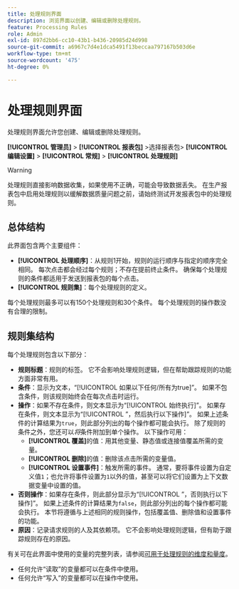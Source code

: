 ```yaml
---
title: 处理规则界面
description: 浏览界面以创建、编辑或删除处理规则。
feature: Processing Rules
role: Admin
exl-id: 897d2bb6-cc10-43b1-b436-20985d24d998
source-git-commit: a6967c7d4e1dca5491f13beccaa797167b503d6e
workflow-type: tm+mt
source-wordcount: '475'
ht-degree: 0%

---
```


# 处理规则界面

处理规则界面允许您创建、编辑或删除处理规则。

**[!UICONTROL 管理员]** > **[!UICONTROL 报表包]** >选择报表包> **[!UICONTROL 编辑设置]** > **[!UICONTROL 常规]** > **[!UICONTROL 处理规则]**

>[!WARNING]
>
>处理规则直接影响数据收集，如果使用不正确，可能会导致数据丢失。 在生产报表包中启用处理规则以缓解数据质量问题之前，请始终测试开发报表包中的处理规则。

## 总体结构

此界面包含两个主要组件：

* **[!UICONTROL 处理顺序]**：从规则1开始，规则的运行顺序与指定的顺序完全相同。 每次点击都会经过每个规则；不存在提前终止条件。 确保每个处理规则的条件都适用于发送到报表包的每个点击。
* **[!UICONTROL 规则集]**：每个处理规则的定义。

每个处理规则最多可以有150个处理规则和30个条件。 每个处理规则的操作数没有合理的限制。

## 规则集结构

每个处理规则包含以下部分：

* **规则标题**：规则的标签。 它不会影响处理规则逻辑，但在帮助跟踪规则的功能方面非常有用。
* **条件**：显示为文本，“[!UICONTROL 如果以下任何/所有为true]”。 如果不包含条件，则该规则始终会在每次点击时运行。
* **操作**：如果不存在条件，则文本显示为“[!UICONTROL 始终执行]”。 如果存在条件，则文本显示为“[!UICONTROL ”，然后执行以下操作]”。 如果上述条件的计算结果为`true`，则此部分列出的每个操作都可能会执行。 除了规则的条件之外，您还可以&#x200B;_将_&#x200B;条件附加到单个操作。 以下操作可用：
   * **[!UICONTROL 覆盖]**&#x200B;的值：用其他变量、静态值或连接值覆盖所需的变量。
   * **[!UICONTROL 删除]**&#x200B;的值：删除该点击所需的变量值。
   * **[!UICONTROL 设置事件]**：触发所需的事件。 通常，要将事件设置为自定义值`1`；也允许将事件设置为`1`以外的值，甚至可以将它们设置为上下文数据变量中设置的值。
* **否则操作**：如果存在条件，则此部分显示为“[!UICONTROL ”，否则执行以下操作]”。 如果上述条件的计算结果为`false`，则此部分列出的每个操作都可能会执行。 本节将遵循与上述相同的规则操作，包括覆盖值、删除值和设置事件的功能。
* **原因**：记录请求规则的人及其依赖项。 它不会影响处理规则逻辑，但有助于跟踪规则存在的原因。

有关可在此界面中使用的变量的完整列表，请参阅[可用于处理规则的维度和量度](pr-variables.md)。

* 任何允许“读取”的变量都可以在条件中使用。
* 任何允许“写入”的变量都可以在操作中使用。
